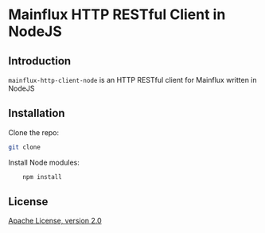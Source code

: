 # Mainflux HTTP RESTful Client in NodeJS

## Introduction
`mainflux-http-client-node` is an HTTP RESTful client for Mainflux written in NodeJS

## Installation
Clone the repo:
```bash
git clone
```

Install Node modules:
```bash
    npm install
```


## License
[Apache License, version 2.0](LICENSE)

